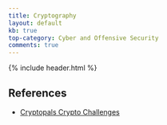 ```yaml
---
title: Cryptography
layout: default
kb: true
top-category: Cyber and Offensive Security
comments: true
---
```


{% include header.html %}

## References

* [Cryptopals Crypto Challenges](http://cryptopals.com/)
